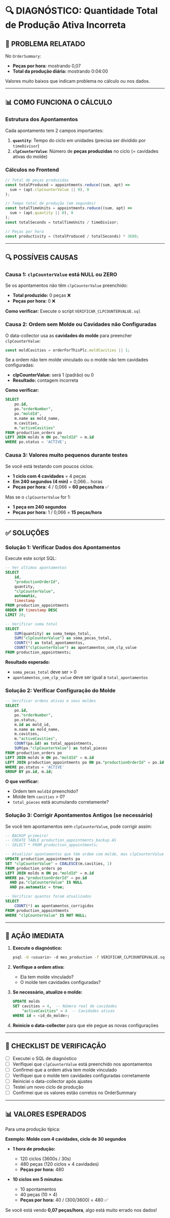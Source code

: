 # 🔍 DIAGNÓSTICO: Quantidade Total de Produção Ativa Incorreta

## 🐛 PROBLEMA RELATADO

No `OrderSummary`:
- **Peças por hora:** mostrando 0,07
- **Total da produção diária:** mostrando 0:04:00

Valores muito baixos que indicam problema no cálculo ou nos dados.

---

## 📊 COMO FUNCIONA O CÁLCULO

### Estrutura dos Apontamentos

Cada apontamento tem 2 campos importantes:

1. **`quantity`**: Tempo do ciclo em unidades (precisa ser dividido por `timeDivisor`)
2. **`clpCounterValue`**: Número de **peças produzidas** no ciclo (= cavidades ativas do molde)

### Cálculos no Frontend

```typescript
// Total de peças produzidas
const totalProduced = appointments.reduce((sum, apt) => 
  sum + (apt.clpCounterValue || 0), 0
);

// Tempo total de produção (em segundos)
const totalTimeUnits = appointments.reduce((sum, apt) => 
  sum + (apt.quantity || 0), 0
);
const totalSeconds = totalTimeUnits / timeDivisor;

// Peças por hora
const productivity = (totalProduced / totalSeconds) * 3600;
```

---

## 🔍 POSSÍVEIS CAUSAS

### Causa 1: `clpCounterValue` está NULL ou ZERO

Se os apontamentos não têm `clpCounterValue` preenchido:
- **Total produzido:** 0 peças ❌
- **Peças por hora:** 0 ❌

**Como verificar:**
Execute o script `VERIFICAR_CLPCOUNTERVALUE.sql`

### Causa 2: Ordem sem Molde ou Cavidades não Configuradas

O data-collector usa as **cavidades do molde** para preencher `clpCounterValue`:

```typescript
const moldCavities = orderForThisPlc.moldCavities || 1;
```

Se a ordem não tem molde vinculado ou o molde não tem cavidades configuradas:
- **clpCounterValue:** será 1 (padrão) ou 0
- **Resultado:** contagem incorreta

**Como verificar:**
```sql
SELECT 
    po.id,
    po."orderNumber",
    po."moldId",
    m.name as mold_name,
    m.cavities,
    m."activeCavities"
FROM production_orders po
LEFT JOIN molds m ON po."moldId" = m.id
WHERE po.status = 'ACTIVE';
```

### Causa 3: Valores muito pequenos durante testes

Se você está testando com poucos ciclos:
- **1 ciclo com 4 cavidades** = 4 peças
- **Em 240 segundos (4 min)** = 0,066... horas
- **Peças por hora:** 4 / 0,066 = **60 peças/hora** ✅

Mas se o `clpCounterValue` for 1:
- **1 peça em 240 segundos**
- **Peças por hora:** 1 / 0,066 = **15 peças/hora**

---

## ✅ SOLUÇÕES

### Solução 1: Verificar Dados dos Apontamentos

Execute este script SQL:

```sql
-- Ver últimos apontamentos
SELECT 
    id,
    "productionOrderId",
    quantity,
    "clpCounterValue",
    automatic,
    timestamp
FROM production_appointments
ORDER BY timestamp DESC
LIMIT 20;

-- Verificar soma total
SELECT 
    SUM(quantity) as soma_tempo_total,
    SUM("clpCounterValue") as soma_pecas_total,
    COUNT(*) as total_apontamentos,
    COUNT("clpCounterValue") as apontamentos_com_clp_value
FROM production_appointments;
```

**Resultado esperado:**
- `soma_pecas_total` deve ser > 0
- `apontamentos_com_clp_value` deve ser igual a `total_apontamentos`

### Solução 2: Verificar Configuração do Molde

```sql
-- Verificar ordens ativas e seus moldes
SELECT 
    po.id,
    po."orderNumber",
    po.status,
    m.id as mold_id,
    m.name as mold_name,
    m.cavities,
    m."activeCavities",
    COUNT(pa.id) as total_appointments,
    SUM(pa."clpCounterValue") as total_pieces
FROM production_orders po
LEFT JOIN molds m ON po."moldId" = m.id
LEFT JOIN production_appointments pa ON pa."productionOrderId" = po.id
WHERE po.status = 'ACTIVE'
GROUP BY po.id, m.id;
```

**O que verificar:**
- Ordem tem `moldId` preenchido?
- Molde tem `cavities` > 0?
- `total_pieces` está acumulando corretamente?

### Solução 3: Corrigir Apontamentos Antigos (se necessário)

Se você tem apontamentos sem `clpCounterValue`, pode corrigir assim:

```sql
-- BACKUP primeiro!
-- CREATE TABLE production_appointments_backup AS 
-- SELECT * FROM production_appointments;

-- Atualizar apontamentos que têm ordem com molde, mas clpCounterValue está NULL
UPDATE production_appointments pa
SET "clpCounterValue" = COALESCE(m.cavities, 1)
FROM production_orders po
LEFT JOIN molds m ON po."moldId" = m.id
WHERE pa."productionOrderId" = po.id
  AND pa."clpCounterValue" IS NULL
  AND pa.automatic = true;

-- Verificar quantos foram atualizados
SELECT 
    COUNT(*) as apontamentos_corrigidos
FROM production_appointments
WHERE "clpCounterValue" IS NOT NULL;
```

---

## 🎯 AÇÃO IMEDIATA

1. **Execute o diagnóstico:**
   ```bash
   psql -U <usuario> -d mes_production -f VERIFICAR_CLPCOUNTERVALUE.sql
   ```

2. **Verifique a ordem ativa:**
   - Ela tem molde vinculado?
   - O molde tem cavidades configuradas?

3. **Se necessário, atualize o molde:**
   ```sql
   UPDATE molds 
   SET cavities = 4,  -- Número real de cavidades
       "activeCavities" = 4  -- Cavidades ativas
   WHERE id = <id_do_molde>;
   ```

4. **Reinicie o data-collector** para que ele pegue as novas configurações

---

## 📝 CHECKLIST DE VERIFICAÇÃO

- [ ] Executei o SQL de diagnóstico
- [ ] Verifiquei que `clpCounterValue` está preenchido nos apontamentos
- [ ] Confirmei que a ordem ativa tem molde vinculado
- [ ] Verifiquei que o molde tem cavidades configuradas corretamente
- [ ] Reiniciei o data-collector após ajustes
- [ ] Testei um novo ciclo de produção
- [ ] Confirmei que os valores estão corretos no OrderSummary

---

## 📊 VALORES ESPERADOS

Para uma produção típica:

**Exemplo: Molde com 4 cavidades, ciclo de 30 segundos**

- **1 hora de produção:**
  - 120 ciclos (3600s / 30s)
  - 480 peças (120 ciclos × 4 cavidades)
  - **Peças por hora:** 480
  
- **10 ciclos em 5 minutos:**
  - 10 apontamentos
  - 40 peças (10 × 4)
  - **Peças por hora:** 40 / (300/3600) = 480 ✅

Se você está vendo **0,07 peças/hora**, algo está muito errado nos dados!


